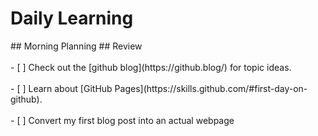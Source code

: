 <h1>Daily Learning</h1> 
## Morning Planning
## Review
<br></br>
- [ ] Check out the [github blog](https://github.blog/) for topic ideas. 
<br></br>
- [ ] Learn about [GitHub Pages](https://skills.github.com/#first-day-on-github).
<br></br>
- [ ] Convert my first blog post into an actual webpage
